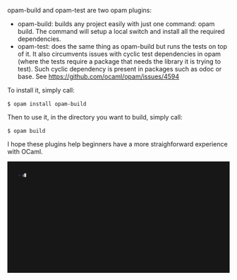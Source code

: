 opam-build and opam-test are two opam plugins:
  - opam-build: builds any project easily with just one command: opam build. The command will setup a local switch and install all the required dependencies.
  - opam-test: does the same thing as opam-build but runs the tests on top of it. It also circumvents issues with cyclic test dependencies in opam (where the tests require a package that needs the library it is trying to test). Such cyclic dependency is present in packages such as odoc or base. See https://github.com/ocaml/opam/issues/4594

To install it, simply call:
```
$ opam install opam-build
```
Then to use it, in the directory you want to build, simply call:
```
$ opam build
```

I hope these plugins help beginners have a more straighforward experience with OCaml.

<img src="https://github.com/kit-ty-kate/opam-build/raw/main/demo/demo.gif"/>
